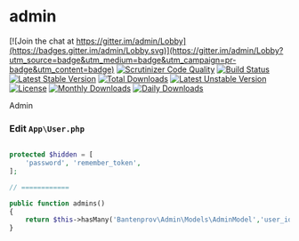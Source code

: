 # admin

[![Join the chat at https://gitter.im/admin/Lobby](https://badges.gitter.im/admin/Lobby.svg)](https://gitter.im/admin/Lobby?utm_source=badge&utm_medium=badge&utm_campaign=pr-badge&utm_content=badge)
[![Scrutinizer Code Quality](https://scrutinizer-ci.com/g/bantenprov/admin/badges/quality-score.png?b=master)](https://scrutinizer-ci.com/g/bantenprov/admin/?branch=master)
[![Build Status](https://scrutinizer-ci.com/g/bantenprov/admin/badges/build.png?b=master)](https://scrutinizer-ci.com/g/bantenprov/admin/build-status/master)
[![Latest Stable Version](https://poser.pugx.org/bantenprov/admin/v/stable)](https://packagist.org/packages/bantenprov/admin)
[![Total Downloads](https://poser.pugx.org/bantenprov/admin/downloads)](https://packagist.org/packages/bantenprov/admin)
[![Latest Unstable Version](https://poser.pugx.org/bantenprov/admin/v/unstable)](https://packagist.org/packages/bantenprov/admin)
[![License](https://poser.pugx.org/bantenprov/admin/license)](https://packagist.org/packages/bantenprov/admin)
[![Monthly Downloads](https://poser.pugx.org/bantenprov/admin/d/monthly)](https://packagist.org/packages/bantenprov/admin)
[![Daily Downloads](https://poser.pugx.org/bantenprov/admin/d/daily)](https://packagist.org/packages/bantenprov/admin)

Admin


### Edit `App\User.php`

```php

protected $hidden = [
    'password', 'remember_token',
];

// ============

public function admins()
{
    return $this->hasMany('Bantenprov\Admin\Models\AdminModel','user_id');
}

```
